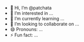 - 👋 Hi, I’m @patchata
- 👀 I’m interested in ...
- 🌱 I’m currently learning ...
- 💞️ I’m looking to collaborate on ...
- 😄 Pronouns: ...
- ⚡ Fun fact: ...

<!---
patchata/patchata is a ✨ special ✨ repository because its `README.md` (this file) appears on your GitHub profile.
You can click the Preview link to take a look at your changes.
--->
